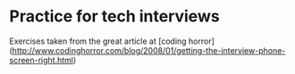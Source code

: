 # Practice for tech interviews
Exercises taken from the great article at [coding horror] (http://www.codinghorror.com/blog/2008/01/getting-the-interview-phone-screen-right.html)
